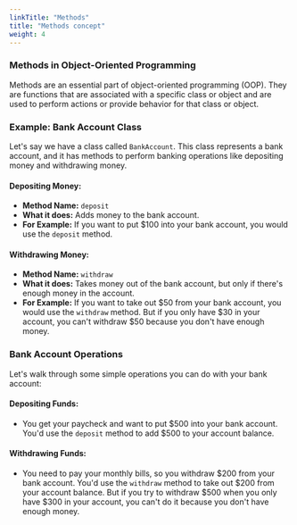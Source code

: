 ```yaml
---
linkTitle: "Methods"
title: "Methods concept"
weight: 4
---
```


### Methods in Object-Oriented Programming

Methods are an essential part of object-oriented programming (OOP). They are functions that are associated with a specific class or object and are used to perform actions or provide behavior for that class or object.

### Example: Bank Account Class

Let's say we have a class called `BankAccount`. This class represents a bank account, and it has methods to perform banking operations like depositing money and withdrawing money.

#### Depositing Money:

- **Method Name:** `deposit`
- **What it does:** Adds money to the bank account.
- **For Example:** If you want to put $100 into your bank account, you would use the `deposit` method.

#### Withdrawing Money:

- **Method Name:** `withdraw`
- **What it does:** Takes money out of the bank account, but only if there's enough money in the account.
- **For Example:** If you want to take out $50 from your bank account, you would use the `withdraw` method. But if you only have $30 in your account, you can't withdraw $50 because you don't have enough money.

### Bank Account Operations

Let's walk through some simple operations you can do with your bank account:

#### Depositing Funds:

- You get your paycheck and want to put $500 into your bank account. You'd use the `deposit` method to add $500 to your account balance.

#### Withdrawing Funds:

- You need to pay your monthly bills, so you withdraw $200 from your bank account. You'd use the `withdraw` method to take out $200 from your account balance. But if you try to withdraw $500 when you only have $300 in your account, you can't do it because you don't have enough money.


